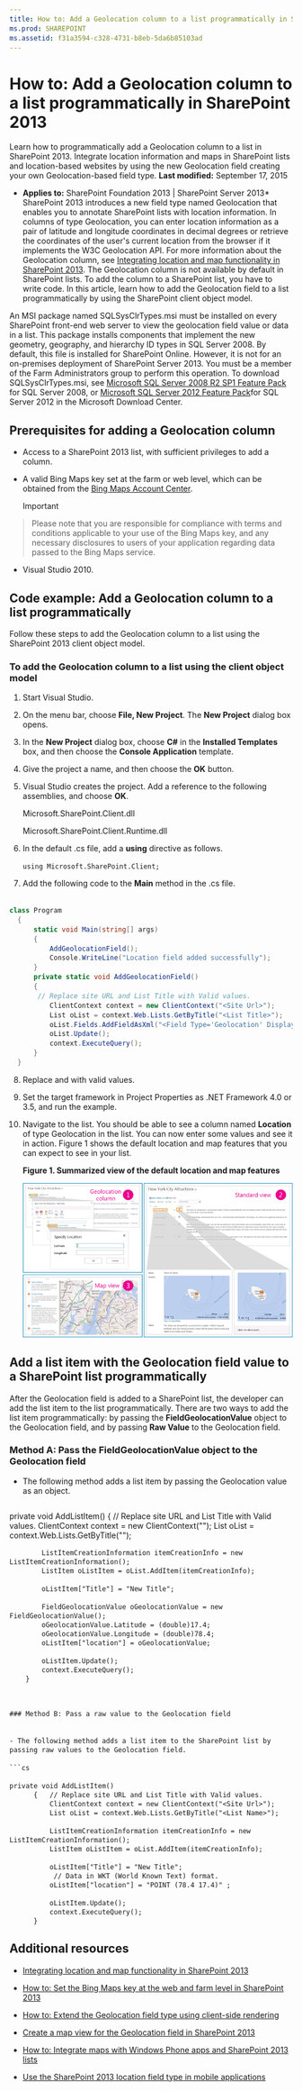 ```yaml
---
title: How to: Add a Geolocation column to a list programmatically in SharePoint 2013
ms.prod: SHAREPOINT
ms.assetid: f31a3594-c328-4731-b8eb-5da6b85103ad
---
```



# How to: Add a Geolocation column to a list programmatically in SharePoint 2013
Learn how to programmatically add a Geolocation column to a list in SharePoint 2013. Integrate location information and maps in SharePoint lists and location-based websites by using the new Geolocation field creating your own Geolocation-based field type. 
 **Last modified:** September 17, 2015
  
    
    

 * **Applies to:** SharePoint Foundation 2013 | SharePoint Server 2013* 
SharePoint 2013 introduces a new field type named Geolocation that enables you to annotate SharePoint lists with location information. In columns of type Geolocation, you can enter location information as a pair of latitude and longitude coordinates in decimal degrees or retrieve the coordinates of the user's current location from the browser if it implements the W3C Geolocation API. For more information about the Geolocation column, see [Integrating location and map functionality in SharePoint 2013](integrating-location-and-map-functionality-in-sharepoint-2013.md). The Geolocation column is not available by default in SharePoint lists. To add the column to a SharePoint list, you have to write code. In this article, learn how to add the Geolocation field to a list programmatically by using the SharePoint client object model. 
  
    
    

An MSI package named SQLSysClrTypes.msi must be installed on every SharePoint front-end web server to view the geolocation field value or data in a list. This package installs components that implement the new geometry, geography, and hierarchy ID types in SQL Server 2008. By default, this file is installed for SharePoint Online. However, it is not for an on-premises deployment of SharePoint Server 2013. You must be a member of the Farm Administrators group to perform this operation. To download SQLSysClrTypes.msi, see  [Microsoft SQL Server 2008 R2 SP1 Feature Pack](http://www.microsoft.com/en-us/download/details.aspx?id=26728) for SQL Server 2008, or [Microsoft SQL Server 2012 Feature Pack](http://www.microsoft.com/en-us/download/details.aspx?id=29065)for SQL Server 2012 in the Microsoft Download Center. 
## Prerequisites for adding a Geolocation column
<a name="SP15addgeo_prereq"> </a>


  
    
    

- Access to a SharePoint 2013 list, with sufficient privileges to add a column. 
    
  
- A valid Bing Maps key set at the farm or web level, which can be obtained from the  [Bing Maps Account Center](https://www.bingmapsportal.com/). 
    
    > [!Important]  
> Please note that you are responsible for compliance with terms and conditions applicable to your use of the Bing Maps key, and any necessary disclosures to users of your application regarding data passed to the Bing Maps service. 
- Visual Studio 2010. 
    
  

## Code example: Add a Geolocation column to a list programmatically
<a name="SP15addgeo_addcolumn"> </a>

Follow these steps to add the Geolocation column to a list using the SharePoint 2013 client object model. 
  
    
    

### To add the Geolocation column to a list using the client object model


1. Start Visual Studio. 
    
  
2. On the menu bar, choose  **File, New Project**. The  **New Project** dialog box opens.
    
  
3. In the  **New Project** dialog box, choose **C#** in the **Installed Templates** box, and then choose the **Console Application** template.
    
  
4. Give the project a name, and then choose the  **OK** button.
    
  
5. Visual Studio creates the project. Add a reference to the following assemblies, and choose  **OK**. 
    
    Microsoft.SharePoint.Client.dll 
    
    Microsoft.SharePoint.Client.Runtime.dll 
    
  
6. In the default .cs file, add a  **using** directive as follows.
    
     `using Microsoft.SharePoint.Client;`
    
  
7. Add the following code to the  **Main** method in the .cs file.
    
  ```cs
  
class Program
    {
        static void Main(string[] args)
        {
            AddGeolocationField();
            Console.WriteLine("Location field added successfully");
        }
        private static void AddGeolocationField()
        { 
         // Replace site URL and List Title with Valid values.
            ClientContext context = new ClientContext("<Site Url>"); 
            List oList = context.Web.Lists.GetByTitle("<List Title>");
            oList.Fields.AddFieldAsXml("<Field Type='Geolocation' DisplayName='Location'/>",true, AddFieldOptions.AddToAllContentTypes);                                        
            oList.Update();
            context.ExecuteQuery();
        } 
    }
  ```

8. Replace <Site Url> and <List Title> with valid values. 
    
  
9.  Set the target framework in Project Properties as .NET Framework 4.0 or 3.5, and run the example.
    
  
10. Navigate to the list. You should be able to see a column named  **Location** of type Geolocation in the list. You can now enter some values and see it in action. Figure 1 shows the default location and map features that you can expect to see in your list.
    
    **Figure 1. Summarized view of the default location and map features**

  

     ![Default Geolocation and Map feature](images/SP15Con_HowToAddGeolocationColumnUpdated_Fig1.png)
  

  

  

## Add a list item with the Geolocation field value to a SharePoint list programmatically
<a name="SP15addgeo_addlistitem"> </a>

After the Geolocation field is added to a SharePoint list, the developer can add the list item to the list programmatically. There are two ways to add the list item programmatically: by passing the  **FieldGeolocationValue** object to the Geolocation field, and by passing **Raw Value** to the Geolocation field.
  
    
    

### Method A: Pass the FieldGeolocationValue object to the Geolocation field


- The following method adds a list item by passing the Geolocation value as an object. 
    
  ```cs
  
private void AddListItem()
        {   // Replace site URL and List Title with Valid values.
            ClientContext context = new ClientContext("<Site Url>");
            List oList = context.Web.Lists.GetByTitle("<List Name>");

            ListItemCreationInformation itemCreationInfo = new ListItemCreationInformation();
            ListItem oListItem = oList.AddItem(itemCreationInfo);

            oListItem["Title"] = "New Title";

            FieldGeolocationValue oGeolocationValue = new FieldGeolocationValue();
            oGeolocationValue.Latitude = (double)17.4;
            oGeolocationValue.Longitude = (double)78.4;
            oListItem["location"] = oGeolocationValue;

            oListItem.Update();
            context.ExecuteQuery();
        }

  ```


### Method B: Pass a raw value to the Geolocation field


- The following method adds a list item to the SharePoint list by passing raw values to the Geolocation field. 
    
  ```cs
  
private void AddListItem()
        {   // Replace site URL and List Title with Valid values.
            ClientContext context = new ClientContext("<Site Url>");
            List oList = context.Web.Lists.GetByTitle("<List Name>");

            ListItemCreationInformation itemCreationInfo = new ListItemCreationInformation();
            ListItem oListItem = oList.AddItem(itemCreationInfo);

            oListItem["Title"] = "New Title";
             // Data in WKT (World Known Text) format.
            oListItem["location"] = "POINT (78.4 17.4)" ; 

            oListItem.Update();
            context.ExecuteQuery();
        }

  ```


## Additional resources
<a name="SP15addgeo_addlresources"> </a>


-  [Integrating location and map functionality in SharePoint 2013](integrating-location-and-map-functionality-in-sharepoint-2013.md)
    
  
-  [How to: Set the Bing Maps key at the web and farm level in SharePoint 2013](how-to-set-the-bing-maps-key-at-the-web-and-farm-level-in-sharepoint-2013.md)
    
  
-  [How to: Extend the Geolocation field type using client-side rendering](how-to-extend-the-geolocation-field-type-using-client-side-rendering.md)
    
  
-  [Create a map view for the Geolocation field in SharePoint 2013](create-a-map-view-for-the-geolocation-field-in-sharepoint-2013.md)
    
  
-  [How to: Integrate maps with Windows Phone apps and SharePoint 2013 lists](how-to-integrate-maps-with-windows-phone-apps-and-sharepoint-2013-lists.md)
    
  
-  [Use the SharePoint 2013 location field type in mobile applications](http://technet.microsoft.com/en-us/library/fp161355%28v=office.15%29.aspx)
    
  

